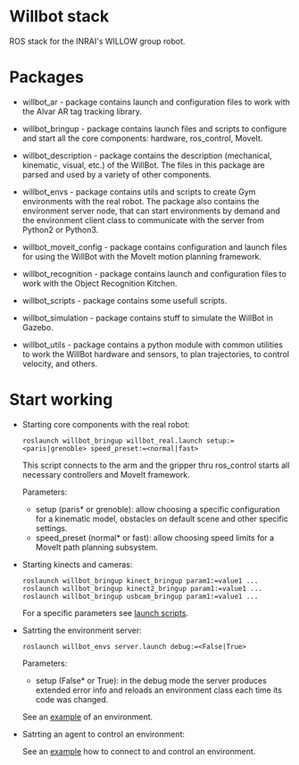 # Willbot stack

ROS stack for the INRAI's WILLOW group robot.

# Packages

* willbot_ar - package contains launch and configuration files to work with the Alvar AR tag tracking library.

* willbot_bringup - package contains launch files and scripts to configure and start all the core components: hardware, ros_control, MoveIt.

* willbot_description - package contains the description (mechanical, kinematic, visual, etc.) of the WillBot. The files in this package are parsed and used by a variety of other components.

* willbot_envs - package contains utils and scripts to create Gym environments with the real robot. The package also contains the environment server node, that can start environments by demand and the environment client class to communicate with the server from Python2 or Python3.

* willbot_moveit_config - package contains configuration and launch files for using the WillBot with the MoveIt motion planning framework.

* willbot_recognition - package contains launch and configuration files to work with the Object Recognition Kitchen.

* willbot_scripts - package contains some usefull scripts.

* willbot_simulation - package contains stuff to simulate the WillBot in Gazebo. 

* willbot_utils - package contains a python module with common utilities to work the WillBot hardware and sensors, to plan trajectories, to control velocity, and others.


# Start working

* Starting core components with the real robot:

   ```
   roslaunch willbot_bringup willbot_real.launch setup:=<paris|grenoble> speed_preset:=<normal|fast>
   ```

   This script connects to the arm and the gripper thru ros_control starts all necessary controllers and MoveIt framework.

   Parameters:
   * setup (paris* or grenoble): allow choosing a specific configuration for a kinematic model, obstacles on default scene and other specific settings.
   * speed_preset (normal* or fast): allow choosing speed limits for a MoveIt path planning subsystem.
   
 * Starting kinects and cameras:

   ```
   roslaunch willbot_bringup kinect_bringup param1:=value1 ...
   roslaunch willbot_bringup kinect2_bringup param1:=value1 ...
   roslaunch willbot_bringup usbcam_bringup param1:=value1 ...
   ```

   For a specific parameters see [launch scripts](https://github.com/ikalevatykh/willbot_stack/tree/master/willbot_bringup/launch).

 * Satrting the environment server:
 
    ```
   roslaunch willbot_envs server.launch debug:=<False|True>
   ```
   
   Parameters:
   * setup (False* or True): in the debug mode the server produces extended error info and reloads an environment class each time its code was changed.
   
   See an [example](https://github.com/ikalevatykh/willbot_stack/blob/master/willbot_envs/src/willbot_envs/envs/reach_env.py) of an environment.
   
 * Satrting an agent to control an environment:
 
    See an [example](https://github.com/ikalevatykh/willbot_stack/blob/master/willbot_envs/scripts/env_client_node.py) how to connect to and control an environment.
 
 
